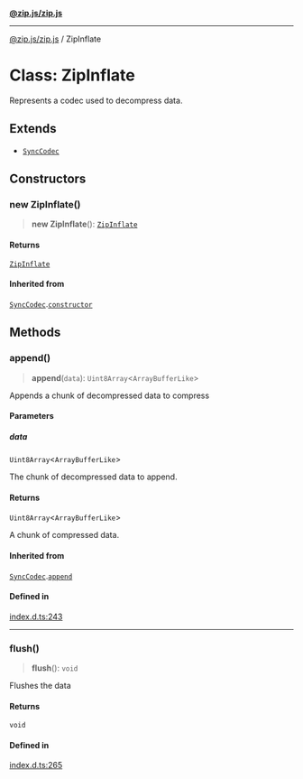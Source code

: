 [**@zip.js/zip.js**](../README.md)

***

[@zip.js/zip.js](../globals.md) / ZipInflate

# Class: ZipInflate

Represents a codec used to decompress data.

## Extends

- [`SyncCodec`](SyncCodec.md)

## Constructors

### new ZipInflate()

> **new ZipInflate**(): [`ZipInflate`](ZipInflate.md)

#### Returns

[`ZipInflate`](ZipInflate.md)

#### Inherited from

[`SyncCodec`](SyncCodec.md).[`constructor`](SyncCodec.md#constructors)

## Methods

### append()

> **append**(`data`): `Uint8Array`\<`ArrayBufferLike`\>

Appends a chunk of decompressed data to compress

#### Parameters

##### data

`Uint8Array`\<`ArrayBufferLike`\>

The chunk of decompressed data to append.

#### Returns

`Uint8Array`\<`ArrayBufferLike`\>

A chunk of compressed data.

#### Inherited from

[`SyncCodec`](SyncCodec.md).[`append`](SyncCodec.md#append)

#### Defined in

[index.d.ts:243](https://github.com/gildas-lormeau/zip.js/blob/24ecd74cb4237f29fe97eb10cff1144c3877ce3d/index.d.ts#L243)

***

### flush()

> **flush**(): `void`

Flushes the data

#### Returns

`void`

#### Defined in

[index.d.ts:265](https://github.com/gildas-lormeau/zip.js/blob/24ecd74cb4237f29fe97eb10cff1144c3877ce3d/index.d.ts#L265)
